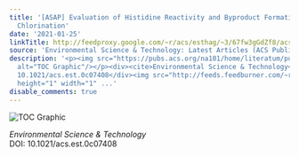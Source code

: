 ```yaml
---
title: '[ASAP] Evaluation of Histidine Reactivity and Byproduct Formation during Peptide
  Chlorination'
date: '2021-01-25'
linkTitle: http://feedproxy.google.com/~r/acs/esthag/~3/67fw3gGdZf8/acs.est.0c07408
source: 'Environmental Science & Technology: Latest Articles (ACS Publications)'
description: '<p><img src="https://pubs.acs.org/na101/home/literatum/publisher/achs/journals/content/esthag/0/esthag.ahead-of-print/acs.est.0c07408/20210125/images/medium/es0c07408_0005.gif"
  alt="TOC Graphic"/></p><div><cite>Environmental Science & Technology</cite></div><div>DOI:
  10.1021/acs.est.0c07408</div><img src="http://feeds.feedburner.com/~r/acs/esthag/~4/67fw3gGdZf8"
  height="1" width="1" ...'
disable_comments: true
---
```

<p><img src="https://pubs.acs.org/na101/home/literatum/publisher/achs/journals/content/esthag/0/esthag.ahead-of-print/acs.est.0c07408/20210125/images/medium/es0c07408_0005.gif" alt="TOC Graphic"/></p><div><cite>Environmental Science & Technology</cite></div><div>DOI: 10.1021/acs.est.0c07408</div><img src="http://feeds.feedburner.com/~r/acs/esthag/~4/67fw3gGdZf8" height="1" width="1" ...
